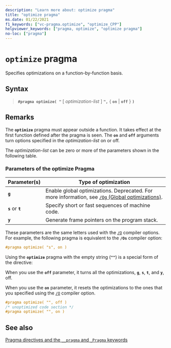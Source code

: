 ```yaml
---
description: "Learn more about: optimize pragma"
title: "optimize pragma"
ms.date: 01/22/2021
f1_keywords: ["vc-pragma.optimize", "optimize_CPP"]
helpviewer_keywords: ["pragma, optimize", "optimize pragma"]
no-loc: ["pragma"]
---
```

# `optimize` pragma

Specifies optimizations on a function-by-function basis.

## Syntax

> **`#pragma optimize( "`** [ *optimization-list* ] **`",`** { **`on`** | **`off`** } **`)`**

## Remarks

The **`optimize`** pragma must appear outside a function. It takes effect at the first function defined after the pragma is seen. The **`on`** and **`off`** arguments turn options specified in the *optimization-list* on or off.

The *optimization-list* can be zero or more of the parameters shown in the following table.

### Parameters of the optimize Pragma

| Parameter(s) | Type of optimization |
|--------------------|--------------------------|
| **`g`** | Enable global optimizations. Deprecated. For more information, see [`/Og` (Global optimizations)](../build/reference/og-global-optimizations). |
| **`s`** or **`t`** | Specify short or fast sequences of machine code. |
| **`y`** | Generate frame pointers on the program stack. |

These parameters are the same letters used with the [`/O`](../build/reference/o-options-optimize-code.md) compiler options. For example, the following pragma is equivalent to the **`/Os`** compiler option:

```cpp
#pragma optimize( "s", on )
```

Using the **`optimize`** pragma with the empty string (**`""`**) is a special form of the directive:

When you use the **`off`** parameter, it turns all the optimizations, **`g`**, **`s`**, **`t`**, and **`y`**, off.

When you use the **`on`** parameter, it resets the optimizations to the ones that you specified using the [`/O`](../build/reference/o-options-optimize-code.md) compiler option.

```cpp
#pragma optimize( "", off )
/* unoptimized code section */
#pragma optimize( "", on )
```

## See also

[Pragma directives and the `__pragma` and `_Pragma` keywords](./pragma-directives-and-the-pragma-keyword.md)
